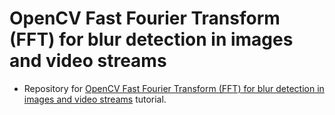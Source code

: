 # OpenCV Fast Fourier Transform (FFT) for blur detection in images and video streams
- Repository for [OpenCV Fast Fourier Transform (FFT) for blur detection in images and video streams](https://www.pyimagesearch.com/2020/06/15/opencv-fast-fourier-transform-fft-for-blur-detection-in-images-and-video-streams/) tutorial.
